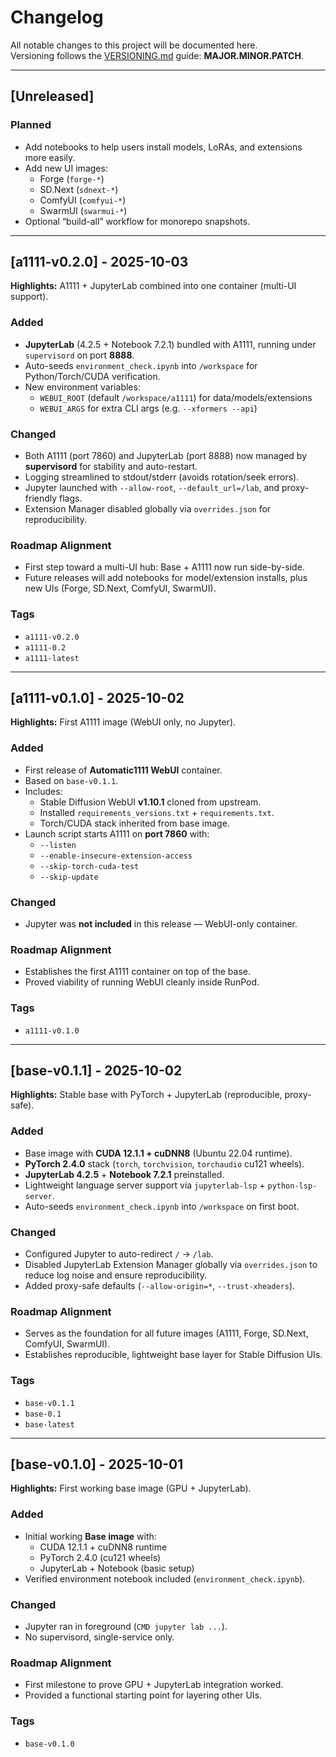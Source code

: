 # Changelog

All notable changes to this project will be documented here.  
Versioning follows the [VERSIONING.md](VERSIONING.md) guide: **MAJOR.MINOR.PATCH**.

---

## [Unreleased]

### Planned
- Add notebooks to help users install models, LoRAs, and extensions more easily.
- Add new UI images:
  - Forge (`forge-*`)
  - SD.Next (`sdnext-*`)
  - ComfyUI (`comfyui-*`)
  - SwarmUI (`swarmui-*`)
- Optional “build-all” workflow for monorepo snapshots.

---

## [a1111-v0.2.0] - 2025-10-03  
**Highlights:** A1111 + JupyterLab combined into one container (multi-UI support).

### Added
- **JupyterLab** (4.2.5 + Notebook 7.2.1) bundled with A1111, running under `supervisord` on port **8888**.
- Auto-seeds `environment_check.ipynb` into `/workspace` for Python/Torch/CUDA verification.
- New environment variables:
  - `WEBUI_ROOT` (default `/workspace/a1111`) for data/models/extensions
  - `WEBUI_ARGS` for extra CLI args (e.g. `--xformers --api`)

### Changed
- Both A1111 (port 7860) and JupyterLab (port 8888) now managed by **supervisord** for stability and auto-restart.
- Logging streamlined to stdout/stderr (avoids rotation/seek errors).
- Jupyter launched with `--allow-root`, `--default_url=/lab`, and proxy-friendly flags.
- Extension Manager disabled globally via `overrides.json` for reproducibility.

### Roadmap Alignment
- First step toward a multi-UI hub: Base + A1111 now run side-by-side.
- Future releases will add notebooks for model/extension installs, plus new UIs (Forge, SD.Next, ComfyUI, SwarmUI).

### Tags
- `a1111-v0.2.0`
- `a1111-0.2`
- `a1111-latest`

---

## [a1111-v0.1.0] - 2025-10-02  
**Highlights:** First A1111 image (WebUI only, no Jupyter).

### Added
- First release of **Automatic1111 WebUI** container.
- Based on `base-v0.1.1`.
- Includes:
  - Stable Diffusion WebUI **v1.10.1** cloned from upstream.
  - Installed `requirements_versions.txt` + `requirements.txt`.
  - Torch/CUDA stack inherited from base image.
- Launch script starts A1111 on **port 7860** with:
  - `--listen`  
  - `--enable-insecure-extension-access`  
  - `--skip-torch-cuda-test`  
  - `--skip-update`

### Changed
- Jupyter was **not included** in this release — WebUI-only container.

### Roadmap Alignment
- Establishes the first A1111 container on top of the base.
- Proved viability of running WebUI cleanly inside RunPod.

### Tags
- `a1111-v0.1.0`

---

## [base-v0.1.1] - 2025-10-02  
**Highlights:** Stable base with PyTorch + JupyterLab (reproducible, proxy-safe).

### Added
- Base image with **CUDA 12.1.1 + cuDNN8** (Ubuntu 22.04 runtime).
- **PyTorch 2.4.0** stack (`torch`, `torchvision`, `torchaudio` cu121 wheels).
- **JupyterLab 4.2.5** + **Notebook 7.2.1** preinstalled.
- Lightweight language server support via `jupyterlab-lsp` + `python-lsp-server`.
- Auto-seeds `environment_check.ipynb` into `/workspace` on first boot.

### Changed
- Configured Jupyter to auto-redirect `/` → `/lab`.
- Disabled JupyterLab Extension Manager globally via `overrides.json` to reduce log noise and ensure reproducibility.
- Added proxy-safe defaults (`--allow-origin=*`, `--trust-xheaders`).

### Roadmap Alignment
- Serves as the foundation for all future images (A1111, Forge, SD.Next, ComfyUI, SwarmUI).
- Establishes reproducible, lightweight base layer for Stable Diffusion UIs.

### Tags
- `base-v0.1.1`
- `base-0.1`
- `base-latest`

---

## [base-v0.1.0] - 2025-10-01  
**Highlights:** First working base image (GPU + JupyterLab).

### Added
- Initial working **Base image** with:
  - CUDA 12.1.1 + cuDNN8 runtime
  - PyTorch 2.4.0 (cu121 wheels)
  - JupyterLab + Notebook (basic setup)
- Verified environment notebook included (`environment_check.ipynb`).

### Changed
- Jupyter ran in foreground (`CMD jupyter lab ...`).
- No supervisord, single-service only.

### Roadmap Alignment
- First milestone to prove GPU + JupyterLab integration worked.
- Provided a functional starting point for layering other UIs.

### Tags
- `base-v0.1.0`
